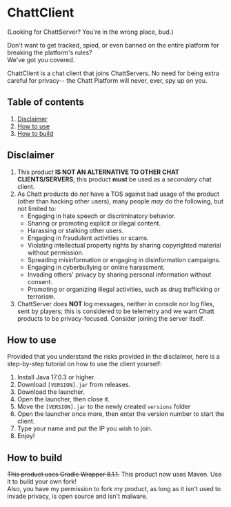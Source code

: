 # ChattClient
(Looking for ChattServer? You're in the wrong place, bud.)

Don't want to get tracked, spied, or even banned on the entire platform for breaking the platform's rules?\
We've got you covered.

ChattClient is a chat client that joins ChattServers.
No need for being extra careful for privacy-- the Chatt Platform will never, ever, spy up on you.

## Table of contents
1. [Disclaimer](#Disclaimer)
2. [How to use](#How-to-use)
3. [How to build](#How-to-build)

## Disclaimer
1. This product **IS NOT AN ALTERNATIVE TO OTHER CHAT CLIENTS/SERVERS**;
   this product **must** be used as a _secondary_ chat client.
2. As Chatt products do _not_ have a TOS against bad usage of the product (other than hacking other users),
   many people _may_ do the following, but not limited to:
    - Engaging in hate speech or discriminatory behavior.
    - Sharing or promoting explicit or illegal content.
    - Harassing or stalking other users.
    - Engaging in fraudulent activities or scams.
    - Violating intellectual property rights by sharing copyrighted material without permission.
    - Spreading misinformation or engaging in disinformation campaigns.
    - Engaging in cyberbullying or online harassment.
    - Invading others' privacy by sharing personal information without consent.
    - Promoting or organizing illegal activities, such as drug trafficking or terrorism.
3. ChattServer does **NOT** log messages, neither in console nor log files, sent by players;
   this is considered to be telemetry and we want Chatt products to be privacy-focused.
   Consider joining the server itself.

## How to use
Provided that you understand the risks provided in the disclaimer,
here is a step-by-step tutorial on how to use the client yourself:
1. Install Java 17.0.3 or higher.
2. Download `[VERSION].jar` from releases.
3. Download the launcher.
4. Open the launcher, then close it.
5. Move the `[VERSION].jar` to the newly created `versions` folder
6. Open the launcher once more, then enter the version number to start the client.
7. Type your name and put the IP you wish to join.
8. Enjoy!

## How to build
~~This product uses Gradle Wrapper 8.1.1.~~ This product now uses Maven. Use it to build your own fork!\
Also, you have my permission to fork my product, as long as it isn't used to invade privacy,
is open source and isn't malware.